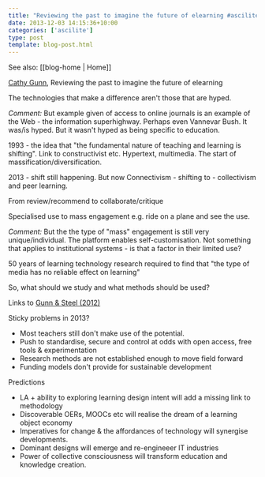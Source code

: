 ```yaml
---
title: "Reviewing the past to imagine the future of elearning #ascilite"
date: 2013-12-03 14:15:36+10:00
categories: ['ascilite']
type: post
template: blog-post.html
---
```


See also: [[blog-home | Home]]

[Cathy Gunn](http://www.clear.auckland.ac.nz/index.php?p=staff_page&staff=cgunn), Reviewing the past to imagine the future of elearning

The technologies that make a difference aren't those that are hyped.

_Comment:_ But example given of access to online journals is an example of the Web - the information superhighway. Perhaps even Vannevar Bush. It was/is hyped. But it wasn't hyped as being specific to education.

1993 - the idea that "the fundamental nature of teaching and learning is shifting". Link to constructivist etc. Hypertext, multimedia. The start of massification/diversification.

2013 - shift still happening. But now Connectivism - shifting to - collectivism and peer learning.

From review/recommend to collaborate/critique

Specialised use to mass engagement e.g. ride on a plane and see the use.

_Comment:_ But the the type of "mass" engagement is still very unique/individual. The platform enables self-customisation. Not something that applies to institutional systems - is that a factor in their limited use?

50 years of learning technology research required to find that "the type of media has no reliable effect on learning"

So, what should we study and what methods should be used?

Links to [Gunn & Steel (2012)](http://www.researchinlearningtechnology.net/index.php/rlt/article/view/16148)

Sticky problems in 2013?

- Most teachers still don't make use of the potential.
- Push to standardise, secure and control at odds with open access, free tools & experimentation
- Research methods are not established enough to move field forward
- Funding models don't provide for sustainable development

Predictions

- LA + ability to exploring learning design intent will add a missing link to methodology
- Discoverable OERs, MOOCs etc will realise the dream of a learning object economy
- Imperatives for change & the affordances of technology will synergise developments.
- Dominant designs will emerge and re-engineeer IT industries
- Power of collective consciousness will transform education and knowledge creation.